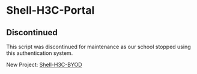 # Shell-H3C-Portal

## Discontinued

This script was discontinued for maintenance as our school stopped using this authentication system.

New Project: [Shell-H3C-BYOD](https://github.com/Howard20181/Shell-H3C-BYOD)
